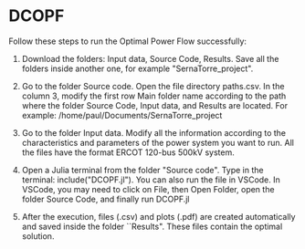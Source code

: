 # DCOPF

Follow these steps to run the Optimal Power Flow successfully:

1) Download the folders: Input data, Source Code, Results. Save all the folders inside another one, for example "SernaTorre_project".

2) Go to the folder Source code. Open the file directory paths.csv. In the column 3, modify the first row Main folder name according to the path where the folder Source Code, Input data, and Results are located. For example: /home/paul/Documents/SernaTorre_project

3) Go to the folder Input data. Modify all the information according to the characteristics and parameters of the power system you want to run. All the files have the format ERCOT 120-bus 500kV system.

4) Open a Julia terminal from the folder "Source code". Type in the terminal: include("DCOPF.jl"). You can also run the file in VSCode. In VSCode, you may need to click on File, then Open Folder, open the folder Source Code, and finally run DCOPF.jl

5) After the execution, files (.csv) and plots (.pdf) are created automatically and saved inside the folder ``Results". These files contain the optimal solution.

